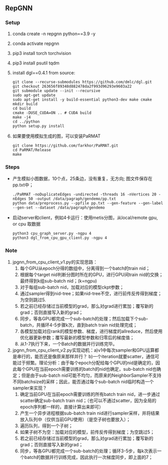 ## RepGNN

### Setup
1. conda create -n repgnn python==3.9 -y
2. conda activate repgnn
3. pip3 install torch torchvision
4. pip3 install psutil tqdm 

5. install dgl==0.4.1 from source:
    ```
    git clone --recurse-submodules https://github.com/dmlc/dgl.git
    git checkout 263656f89348d882478da2f993d96293e9603a22
    git submodule update --init --recursive
    sudo apt-get update
    sudo apt-get install -y build-essential python3-dev make cmake
    mkdir build
    cd build
    cmake -DUSE_CUDA=ON .. # CUDA build
    make -j4
    cd ../python
    python setup.py install
    ```

6. 如果要使用模拟生成的图，可以安装PaRMAT
    ```
    git clone https://github.com/farkhor/PaRMAT.git
    cd PaRMAT/Release
    make
    ```

### Steps
+ 产生模拟小图数据，10个点，25条边，没有重复，无方向; 图文件保存在pp.txt中；
    ```
    ./PaRMAT -noDuplicateEdges -undirected -threads 16 -nVertices 20 -nEdges 50 -output /data/pagraph/gendemo/pp.txt
    python data/preprocess.py --ppfile pp.txt --gen-feature --gen-label --gen-set --dataset /data/pagraph/gendemo
    ```
+ 启动server和client，例如4卡运行：使用metis分图，从local/remote gpu, or cpu 取数据
  ```
  python3 cpu_graph_server.py -ngpu 4
  python3 dgl_from_cpu_gpu_client.py -ngpu 4
  ```

### Note
1. jpgnn_from_cpu_client_v1.py的实现思路：
   1. 每个GPU从epoch分得的数组中，分离得到一个batch的train nid；
   2. 根据每个target nid判断分图时所在的GPU，进行GPU间train nid的交换；最终得到k组sub-batch nid；(k=ngpu)
   3. 对于每组sub-batch nid，加载对应的模型ckpt参数；
   4. 通过sampler得到nid-tree；如果nid-tree不空，进行前传反传得到梯度；为空则跳过5.
   5. 若之前已经存储过当前模型的grad，那么对grad进行累加；覆写新的grad；否则直接写入新的grad；
   6. 同步，等各GPU都完成一个sub-batch的处理；然后加载下个sub-batch，共循环4-5步骤k次，直到batch train nid处理完成；
   7. 各模型加载对应rank的模型参数、梯度，进行梯度的allreduce，然后使用优化器更新参数；覆写最新的模型参数和归零后的梯度值；
   8. 从1-7执行下来，一个Batch的数据并行训练完毕。
2. jpgnn_from_cpu_client_v2.py实现动机：a)v1中每次sampler和GPU运算都是串行的，能否还是像原来那样并行？ b)一个iteration就要scatter，通信可能过于频繁。理论分析：由于每个epoch分配给每个GPU的nid是确定的，因此每个GPU在当前epoch需要训练的batch的nid也确定，sub-batch nid也确定；但是由于sub-batch nid可能不均匀，而原来的NeighborSampler不支持不同batchsize的采样；因此，能否通过每个sub-batch nid临时构造一个sampler来实现？
   1. 确定当前GPU在当前epoch需要训练的所有batch train nid，进一步通过scatter确定sub-batch train nid；（也可以不通过scatter，因为全局的epoch序列都一样的，直接计算出来即可）
   2. 产生一个异步进程根据sub-batch train nid进行sampler采样，并将结果放入队列中（仅供当前GPU使用）（是空子树也要放入）；
   3. 遍历队列，得到一个子树；
   4. 如果子树不为空：加载对应的模型，前传反传得到梯度；为空跳过5；
   5. 若之前已经存储过当前模型的grad，那么对grad进行累加；覆写新的grad；否则直接写入新的grad；
   6. 同步，等各GPU都完成一个sub-batch的处理；循环3-5步，每k次表示一个batch的数据并行训练完成，因此执行一次梯度同步，即上面的7；
